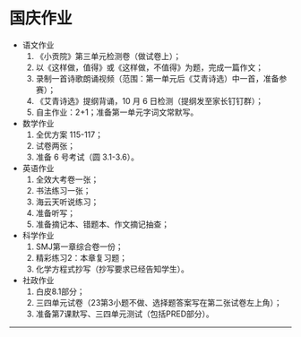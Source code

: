 # 国庆作业

-   语文作业
    1. 《小贡院》第三单元检测卷（做试卷上）；
    2. 以《这样做，值得》或《这样做，不值得》为题，完成一篇作文；
    3. 录制一首诗歌朗诵视频（范围：第一单元后《艾青诗选）中一首，准备参赛）；
    4. 《艾青诗选》提纲背诵，10 月 6 日检测（提纲发至家长钉钉群）；
    5. 自主作业：2+1；准备第一单元字词文常默写。
-   数学作业
    1. 全优方案 115-117；
    2. 试卷两张；
    3. 准备 6 号考试（圆 3.1-3.6）。
-   英语作业
    1. 全效大考卷一张；
    2. 书法练习一张；
    3. 海云天听说练习；
    4. 准备听写；
    5. 准备摘记本、错题本、作文摘记抽查；
-   科学作业
    1. SMJ第一章综合卷一份；
    2. 精彩练习2：本章复习题；
    3. 化学方程式抄写（抄写要求已经告知学生）。
-   社政作业
    1. 白皮8.1部分；
    2. 三四单元试卷（23第3小题不做、选择题答案写在第二张试卷左上角）；
    3. 准备第7课默写、三四单元测试（包括PRED部分）。

---


